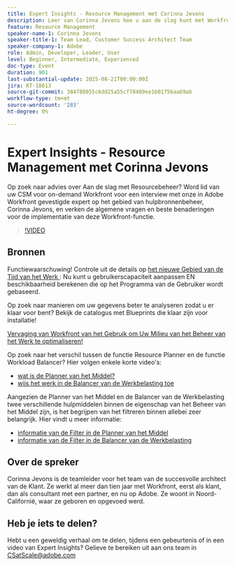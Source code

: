```yaml
---
title: Expert Insights - Resource Management met Corinna Jevons
description: Leer van Corinna Jevons hoe u aan de slag kunt met Workfront Resource Management, de capaciteit optimaliseert en de werklasten op een effectieve manier op elkaar afstemt.
feature: Resource Management
speaker-name-1: Corinna Jevons
speaker-title-1: Team Lead, Customer Success Architect Team
speaker-company-1: Adobe
role: Admin, Developer, Leader, User
level: Beginner, Intermediate, Experienced
doc-type: Event
duration: 901
last-substantial-update: 2025-08-21T00:00:00Z
jira: KT-18613
source-git-commit: 384788055c6dd25a55cf78409ee1b01756aa69ab
workflow-type: tm+mt
source-wordcount: '283'
ht-degree: 0%

---
```



# Expert Insights - Resource Management met Corinna Jevons

Op zoek naar advies over Aan de slag met Resourcebeheer? Word lid van uw CSM voor on-demand Workfront voor een interview met onze in Adobe Workfront gevestigde expert op het gebied van hulpbronnenbeheer, Corinna Jevons, en verken de algemene vragen en beste benaderingen voor de implementatie van deze Workfront-functie.

>[!VIDEO](https://video.tv.adobe.com/v/3469890/?learn=on&enablevpops)

## Bronnen

Functiewaarschuwing!  Controle uit de details op [ het nieuwe Gebied van de Tijd van het Werk ](https://experienceleaguecommunities.adobe.com/t5/workfront-discussions/the-new-work-time-field-now-you-can-adjust-user-capacity-and/m-p/582855#M519): Nu kunt u gebruikerscapaciteit aanpassen EN beschikbaarheid berekenen die op het Programma van de Gebruiker wordt gebaseerd.

Op zoek naar manieren om uw gegevens beter te analyseren zodat u er klaar voor bent? Bekijk de catalogus met Blueprints die klaar zijn voor installatie!

[ Vervaging van Workfront van het Gebruik om Uw Milieu van het Beheer van het Werk te optimaliseren!](https://experienceleaguecommunities.adobe.com/t5/workfront-blogs/use-workfront-blueprints-to-optimize-your-work-management/ba-p/547147)

Op zoek naar het verschil tussen de functie Resource Planner en de functie Workload Balancer? Hier volgen enkele korte video&#39;s:

* [ wat is de Planner van het Middel?](https://experienceleague.adobe.com/docs/workfront-learn/tutorials-workfront/manage-resources/resource-planning/what-is-the-resource-planner.html?lang=nl-NL)
* [ wijs het werk in de Balancer van de Werkbelasting toe ](https://experienceleague.adobe.com/docs/workfront-learn/tutorials-workfront/manage-resources/workload-balancer/assign-work-in-the-workload-balancer.html?lang=nl-NL)

Aangezien de Planner van het Middel en de Balancer van de Werkbelasting twee verschillende hulpmiddelen binnen de eigenschap van het Beheer van het Middel zijn, is het begrijpen van het filtreren binnen allebei zeer belangrijk. Hier vindt u meer informatie:

* [ informatie van de Filter in de Planner van het Middel ](https://experienceleague.adobe.com/docs/workfront/using/manage-resources/resource-planning-in-adobe-workfront/filter-resource-planner.html?lang=nl-NL)
* [ informatie van de Filter in de Balancer van de Werkbelasting ](https://experienceleague.adobe.com/docs/workfront/using/manage-resources/the-workload-balancer/filter-information-workload-balancer.html?lang=nl-NL)

## Over de spreker

Corinna Jevons is de teamleider voor het team van de succesvolle architect van de Klant.  Ze werkt al meer dan tien jaar met Workfront, eerst als klant, dan als consultant met een partner, en nu op Adobe.  Ze woont in Noord-Californië, waar ze geboren en opgevoed werd.

## Heb je iets te delen?

Hebt u een geweldig verhaal om te delen, tijdens een gebeurtenis of in een video van Expert Insights? Gelieve te bereiken uit aan ons team in [ CSatScale@adobe.com](mailto:CSatScale@adobe.com)
